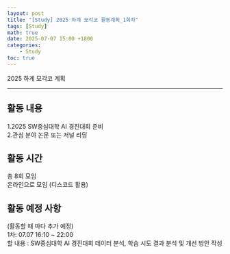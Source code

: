 ```yaml
---
layout: post
title: "[Study] 2025 하계 모각코 활동계획_1회차"
tags: [Study]
math: true
date: 2025-07-07 15:00 +1800
categories:
    - Study
toc: true
---
```

2025 하계 모각코 계획
* * *
## 활동 내용
1.2025 SW중심대학 AI 경진대회 준비   
2.관심 분야 논문 또는 저널 리딩   
## 활동 시간
총 8회 모임   
온라인으로 모임 (디스코드 활용)  
## 활동 예정 사항
(활동할 때 마다 추가 예정)  
1차: 07.07 16:10 ~ 22:00   
할 내용 : SW중심대학 AI 경진대회 데이터 분석, 학습 시도 결과 분석 및 개선 방안 작성   
 


